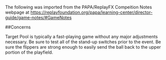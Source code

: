 The following was imported from the PAPA/ReplayFX Compeition Notes webpage at https://replayfoundation.org/papa/learning-center/director-guide/game-notes/#GameNotes

##Concerns
            
Target Pool is typically a fast-playing game without any major adjustments necessary. Be sure to test all of the stand-up switches prior to the event. Be sure the flippers are strong enough to easily send the ball back to the upper portion of the playfield.